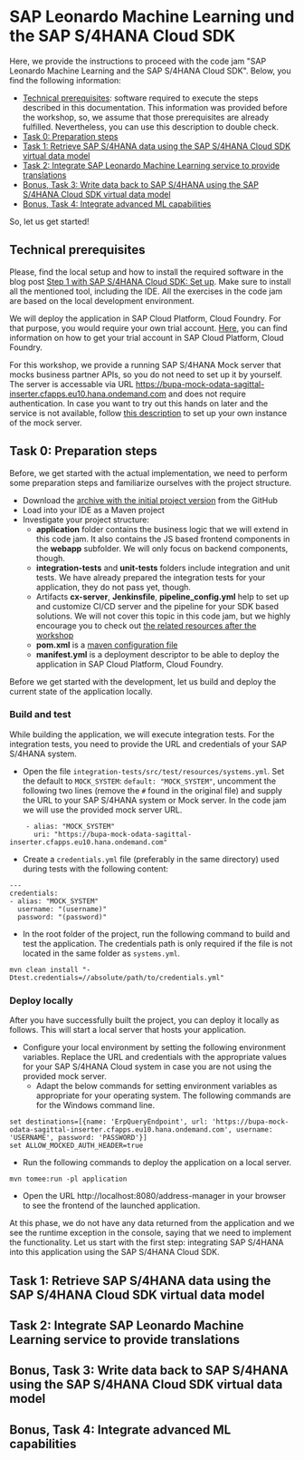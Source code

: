 # SAP Leonardo Machine Learning und the SAP S/4HANA Cloud SDK
Here, we provide the instructions to proceed with the code jam "SAP Leonardo Machine Learning and the SAP S/4HANA Cloud SDK". Below, you find the following information:
* [Technical prerequisites](#prerequisites): software required to execute the steps described in this documentation. This information was provided before the workshop, so, we assume that those prerequisites are already fulfilled. Nevertheless, you can use this description to double check.
* [Task 0: Preparation steps](#task0)
* [Task 1: Retrieve SAP S/4HANA data using the SAP S/4HANA Cloud SDK virtual data model](#task1)
* [Task 2: Integrate SAP Leonardo Machine Learning service to provide translations](#task2)
* [Bonus, Task 3: Write data back to SAP S/4HANA using the SAP S/4HANA Cloud SDK virtual data model](#task3)
* [Bonus, Task 4: Integrate advanced ML capabilities](#task4)

So, let us get started!

## <a name="prerequisites">Technical prerequisites</a>
Please, find the local setup and how to install the required software in the blog post [Step 1 with SAP S/4HANA Cloud SDK: Set up](https://blogs.sap.com/2017/05/15/step-1-with-sap-s4hana-cloud-sdk-set-up/).
Make sure to install all the mentioned tool, including the IDE. All the exercises in the code jam are based on the local development environment.

We will deploy the application in SAP Cloud Platform, Cloud Foundry. For that purpose, you would require your own trial account. [Here](https://cloudplatform.sap.com/try.html), you can find information on how to get your trial account in SAP Cloud Platform, Cloud Foundry. 

For this workshop, we provide a running SAP S/4HANA Mock server that mocks business partner APIs, so you do not need to set up it by yourself. The server is accessable via URL https://bupa-mock-odata-sagittal-inserter.cfapps.eu10.hana.ondemand.com and does not require authentication.
In case you want to try out this hands on later and the service is not available, follow [this description](https://sap.github.io/cloud-s4-sdk-book/pages/mock-odata.html) to set up your own instance of the mock server.

## <a name="task0">Task 0: Preparation steps</a>
Before, we get started with the actual implementation, we need to perform some preparation steps and familiarize ourselves with the project structure. 
* Download the [archive with the initial project version](https://github.com/SAP/cloud-s4-sdk-book/archive/ml-codejam.zip) from the GitHub
* Load into your IDE as a Maven project
* Investigate your project structure:
  * **application** folder contains the business logic that we will extend in this code jam. It also contains the JS based frontend components in the **webapp** subfolder. We will only focus on backend components, though.
  * **integration-tests** and **unit-tests** folders include integration and unit tests. We have already prepared the integration tests for your application, they do not pass yet, though.
  * Artifacts **cx-server**, **Jenkinsfile**, **pipeline_config.yml** help to set up and customize CI/CD server and the pipeline for your SDK based solutions. We will not cover this topic in this code jam, but we highly encourage you to check out [the related resources after the workshop](https://blogs.sap.com/2017/09/20/continuous-integration-and-delivery/)
  * **pom.xml** is a [maven configuration file](https://maven.apache.org/pom.html)
  * **manifest.yml** is a deployment descriptor to be able to deploy the application in SAP Cloud Platform, Cloud Foundry.

Before we get started with the development, let us build and deploy the current state of the application locally.

### Build and test
While building the application, we will execute integration tests. For the integration tests, you need to provide the URL and credentials of your SAP S/4HANA system.
* Open the file `integration-tests/src/test/resources/systems.yml`. Set the default to `MOCK_SYSTEM`: `default: "MOCK_SYSTEM"`, uncomment the following two lines (remove the `#` found in the original file) and supply the URL to your SAP S/4HANA system or Mock server. In the code jam we will use the provided mock server URL.
```
    - alias: "MOCK_SYSTEM"
      uri: "https://bupa-mock-odata-sagittal-inserter.cfapps.eu10.hana.ondemand.com"
```
* Create a `credentials.yml` file (preferably in the same directory) used during tests with the following content:
```
---
credentials:
- alias: "MOCK_SYSTEM"
  username: "(username)"
  password: "(password)"
```
* In the root folder of the project, run the following command to build and test the application. The credentials path is only required if the file is not located in the same folder as `systems.yml`.
```
mvn clean install "-Dtest.credentials=//absolute/path/to/credentials.yml"
```

### Deploy locally
After you have successfully built the project, you can deploy it locally as follows. This will start a local server that hosts your application.
* Configure your local environment by setting the following environment variables. Replace the URL and credentials with the appropriate values for your SAP S/4HANA Cloud system in case you are not using the provided mock server.
  * Adapt the below commands for setting environment variables as appropriate for your operating system. The following commands are for the Windows command line.
```
set destinations=[{name: 'ErpQueryEndpoint', url: 'https://bupa-mock-odata-sagittal-inserter.cfapps.eu10.hana.ondemand.com', username: 'USERNAME', password: 'PASSWORD'}]
set ALLOW_MOCKED_AUTH_HEADER=true
```
* Run the following commands to deploy the application on a local server.
```
mvn tomee:run -pl application
```
* Open the URL http://localhost:8080/address-manager in your browser to see the frontend of the launched application.

At this phase, we do not have any data returned from the application and we see the runtime exception in the console, saying that we need to implement the functionality. Let us start with the first step: integrating SAP S/4HANA into this application using the SAP S/4HANA Cloud SDK.

## <a name="task1">Task 1: Retrieve SAP S/4HANA data using the SAP S/4HANA Cloud SDK virtual data model</a>

## <a name="task2">Task 2: Integrate SAP Leonardo Machine Learning service to provide translations</a>

## <a name="task3">Bonus, Task 3: Write data back to SAP S/4HANA using the SAP S/4HANA Cloud SDK virtual data model</a>

## <a name="task4">Bonus, Task 4: Integrate advanced ML capabilities</a>
